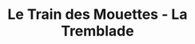 ---
title: "Le Train des Mouettes - La Tremblade"
url: /saujon/le-train-des-mouettes-la-tremblade/
shop: billet
---
